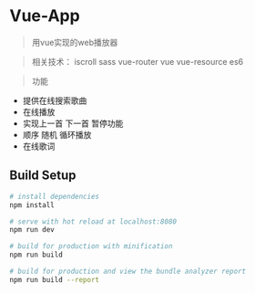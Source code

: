 # Vue-App

> 用vue实现的web播放器

> 相关技术： iscroll sass vue-router vue vue-resource es6

> 功能
  - 提供在线搜索歌曲
  - 在线播放
  - 实现上一首 下一首 暂停功能
  - 顺序 随机 循环播放
  - 在线歌词


## Build Setup

``` bash
# install dependencies
npm install

# serve with hot reload at localhost:8080
npm run dev

# build for production with minification
npm run build

# build for production and view the bundle analyzer report
npm run build --report
```